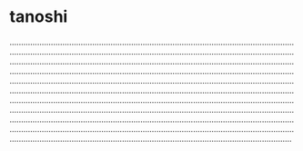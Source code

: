 # tanoshi

...................................................................................................................................................................................................................................................................................................................................................................................................................................................................................................................................................................................................................................................................................................................................................................................................................................................................................................................................................................................................................................................................................................................................................................................................................................................................................................................................................................................................................
